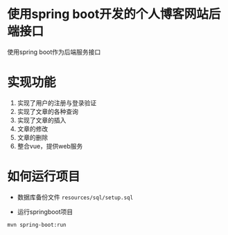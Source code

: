 # 使用spring boot开发的个人博客网站后端接口
使用spring boot作为后端服务接口

# 实现功能
1. 实现了用户的注册与登录验证
2. 实现了文章的各种查询
3. 实现了文章的插入
4. 文章的修改
5. 文章的删除
6. 整合vue，提供web服务

# 如何运行项目
- 数据库备份文件
`resources/sql/setup.sql`

- 运行springboot项目
```bash
mvn spring-boot:run
```